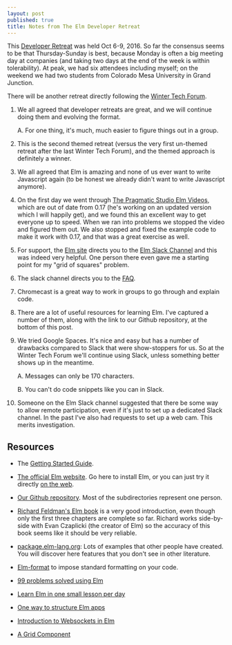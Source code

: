 ```yaml
---
layout: post
published: true
title: Notes from The Elm Developer Retreat
---
```

This [Developer Retreat](http://developer-retreat.com) was held Oct 6-9, 2016.
So far the consensus seems to be that Thursday-Sunday is best, because Monday
is often a big meeting day at companies (and taking two days at the end of the
week is within tolerability). At peak, we had six attendees including myself; on
the weekend we had two students from Colorado Mesa University in Grand Junction.

There will be another retreat directly following the [Winter Tech
Forum](http://www.WinterTechForum.com).

1. We all agreed that developer retreats are great, and we will continue doing
them and evolving the format.

    A. For one thing, it's much, much easier to figure things out in a group.

1. This is the second themed retreat (versus the very first un-themed retreat
after the last Winter Tech Forum), and the themed approach is definitely a
winner.

1. We all agreed that Elm is amazing and none of us ever want to write
Javascript again (to be honest we already didn't want to write Javascript
anymore).

1. On the first day we went through [The Pragmatic Studio Elm
Videos](https://pragmaticstudio.com/elm), which are out of date from 0.17 (he's
working on an updated version which I will happily get), and we found this an
excellent way to get everyone up to speed. When we ran into problems we stopped
the video and figured them out. We also stopped and fixed the example code to
make it work with 0.17, and that was a great exercise as well.

1. For support, the [Elm site](http://elm-lang.org) directs you to the [Elm
Slack Channel](http://elmlang.herokuapp.com/) and this was indeed very helpful.
One person there even gave me a starting point for my "grid of squares" problem.

1. The slack channel directs you to the [FAQ](http://faq.elm-community.org/).

1. Chromecast is a great way to work in groups to go through and explain code.

1. There are a lot of useful resources for learning Elm. I've captured a number
of them, along with the link to our Github repository, at the bottom of this
post.

1. We tried Google Spaces. It's nice and easy but has a number of drawbacks
compared to Slack that were show-stoppers for us. So at the Winter Tech Forum
we'll continue using Slack, unless something better shows up in the meantime.

    A. Messages can only be 170 characters.

    B. You can't do code snippets like you can in Slack.

1. Someone on the Elm Slack channel suggested that there be some way to allow
remote participation, even if it's just to set up a dedicated Slack channel. In
the past I've also had requests to set up a web cam. This merits investigation.

Resources
---------

- The [Getting Started Guide](https://guide.elm-lang.org/get_started.html).

- [The official Elm website](http://elm-lang.org/). Go here to install Elm, or you
can just try it directly [on the web](http://elm-lang.org/try).

- [Our Github repository](https://github.com/swoogles/ElmRetreat). Most of the subdirectories represent one person.

- [Richard Feldman's Elm book](https://www.manning.com/books/elm-in-action) is a
  very good introduction, even though only the first three chapters are complete
  so far. Richard works side-by-side with Evan Czaplicki (the creator of Elm) so
  the accuracy of this book seems like it should be very reliable.

- [package.elm-lang.org](http://package.elm-lang.org/): Lots of examples that
  other people have created. You will discover here features that you don't see
  in other literature.

- [Elm-format](https://github.com/avh4/elm-format) to impose standard formatting on your code.

- [99 problems solved using Elm](https://johncrane.gitbooks.io/ninety-nine-elm-problems/content/)

- [Learn Elm in one small lesson per day](https://www.dailydrip.com/topics/elm)

- [One way to structure Elm apps](http://blog.jenkster.com/2016/04/how-i-structure-elm-apps.html)

- [Introduction to Websockets in Elm](https://medium.com/@zenitram.oiram/a-beginners-guide-to-websockets-in-elm-and-crystal-8f510c28eb61#.9fza1v5e)

- [A Grid Component](https://github.com/etaque/elm-hexagons/blob/master/src/Hexagons/Grid.elm)
